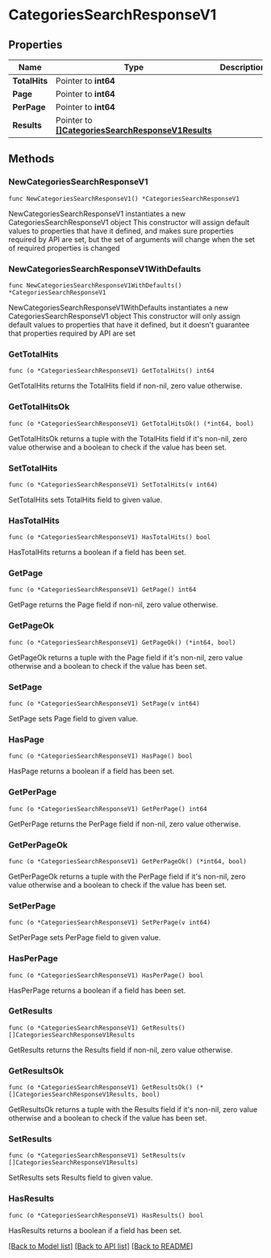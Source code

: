 # CategoriesSearchResponseV1

## Properties

Name | Type | Description | Notes
------------ | ------------- | ------------- | -------------
**TotalHits** | Pointer to **int64** |  | [optional] 
**Page** | Pointer to **int64** |  | [optional] 
**PerPage** | Pointer to **int64** |  | [optional] 
**Results** | Pointer to [**[]CategoriesSearchResponseV1Results**](CategoriesSearchResponseV1Results.md) |  | [optional] 

## Methods

### NewCategoriesSearchResponseV1

`func NewCategoriesSearchResponseV1() *CategoriesSearchResponseV1`

NewCategoriesSearchResponseV1 instantiates a new CategoriesSearchResponseV1 object
This constructor will assign default values to properties that have it defined,
and makes sure properties required by API are set, but the set of arguments
will change when the set of required properties is changed

### NewCategoriesSearchResponseV1WithDefaults

`func NewCategoriesSearchResponseV1WithDefaults() *CategoriesSearchResponseV1`

NewCategoriesSearchResponseV1WithDefaults instantiates a new CategoriesSearchResponseV1 object
This constructor will only assign default values to properties that have it defined,
but it doesn't guarantee that properties required by API are set

### GetTotalHits

`func (o *CategoriesSearchResponseV1) GetTotalHits() int64`

GetTotalHits returns the TotalHits field if non-nil, zero value otherwise.

### GetTotalHitsOk

`func (o *CategoriesSearchResponseV1) GetTotalHitsOk() (*int64, bool)`

GetTotalHitsOk returns a tuple with the TotalHits field if it's non-nil, zero value otherwise
and a boolean to check if the value has been set.

### SetTotalHits

`func (o *CategoriesSearchResponseV1) SetTotalHits(v int64)`

SetTotalHits sets TotalHits field to given value.

### HasTotalHits

`func (o *CategoriesSearchResponseV1) HasTotalHits() bool`

HasTotalHits returns a boolean if a field has been set.

### GetPage

`func (o *CategoriesSearchResponseV1) GetPage() int64`

GetPage returns the Page field if non-nil, zero value otherwise.

### GetPageOk

`func (o *CategoriesSearchResponseV1) GetPageOk() (*int64, bool)`

GetPageOk returns a tuple with the Page field if it's non-nil, zero value otherwise
and a boolean to check if the value has been set.

### SetPage

`func (o *CategoriesSearchResponseV1) SetPage(v int64)`

SetPage sets Page field to given value.

### HasPage

`func (o *CategoriesSearchResponseV1) HasPage() bool`

HasPage returns a boolean if a field has been set.

### GetPerPage

`func (o *CategoriesSearchResponseV1) GetPerPage() int64`

GetPerPage returns the PerPage field if non-nil, zero value otherwise.

### GetPerPageOk

`func (o *CategoriesSearchResponseV1) GetPerPageOk() (*int64, bool)`

GetPerPageOk returns a tuple with the PerPage field if it's non-nil, zero value otherwise
and a boolean to check if the value has been set.

### SetPerPage

`func (o *CategoriesSearchResponseV1) SetPerPage(v int64)`

SetPerPage sets PerPage field to given value.

### HasPerPage

`func (o *CategoriesSearchResponseV1) HasPerPage() bool`

HasPerPage returns a boolean if a field has been set.

### GetResults

`func (o *CategoriesSearchResponseV1) GetResults() []CategoriesSearchResponseV1Results`

GetResults returns the Results field if non-nil, zero value otherwise.

### GetResultsOk

`func (o *CategoriesSearchResponseV1) GetResultsOk() (*[]CategoriesSearchResponseV1Results, bool)`

GetResultsOk returns a tuple with the Results field if it's non-nil, zero value otherwise
and a boolean to check if the value has been set.

### SetResults

`func (o *CategoriesSearchResponseV1) SetResults(v []CategoriesSearchResponseV1Results)`

SetResults sets Results field to given value.

### HasResults

`func (o *CategoriesSearchResponseV1) HasResults() bool`

HasResults returns a boolean if a field has been set.


[[Back to Model list]](../README.md#documentation-for-models) [[Back to API list]](../README.md#documentation-for-api-endpoints) [[Back to README]](../README.md)



